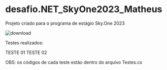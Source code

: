 # desafio.NET_SkyOne2023_Matheus
Projeto criado para o programa de estágio Sky.One 2023

![download](https://github.com/matheusagmatos/desafio.NET_SkyOne2023_Matheus/assets/69373402/1209bf5d-0dc7-43b6-b5c0-93776ffd3aa1)

Testes realizados:

TESTE 01
TESTE 02

OBS: os códigos de cada teste estão dentro do arquivo Testes.cs
